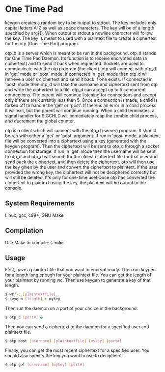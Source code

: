 # One Time Pad

keygen creates a random key to be output to stdout. The key includes only capital letters A-Z as well as space characters. The key will be of a length specified by arg[1].
When output to stdout a newline character will follow the key. The key is meant to used with a plaintext file to create a ciphertext for the otp (One Time Pad) program.

otp_d is a server which is meant to be run in the background. otp_d stands for One Time Pad Daemon. Its function is to receive encrypted data (a ciphertext) and to send it back when requested. Sockets are used to communicate with the otp program (the client). otp will connect with otp_d in 'get' mode or 'post' mode. If connected in 'get' mode then otp_d will retrieve a user's ciphertext and send it back if one exists. If connected in 'post' mode then otp_d will take the username and ciphertext sent from otp and write the ciphertext to a file. otp_d can accept up to 5 concurrent connections. The parent will continue listening for connections and accept only if there are currently less than 5. Once a connection is made, a child is forked off to handle the 'get' or 'post'. If there is an error in a child process it will exit, but the parent will continue running. When a child terminates, a signal handler for SIGCHLD will immediately reap the zombie child process, and decrement the global counter.

otp is a client which will connect with the otp_d (server) program. It should be ran with either a 'get' or 'post' argument. If run in 'post' mode, a plaintext file will be converted into a ciphertext using a key (generated with the keygen program). Then the ciphertext will be sent to otp_d through a socket connection for storage. If run in 'get' mode then the username will be sent to otp_d and otp_d will search for the oldest ciphertext file for that user and send back the ciphertext, and then delete the ciphertext. otp will then use the key given by the user and convert the ciphertext to plaintext. If the user provided the wrong key, the ciphertext will not be deciphered correctly but will still be deleted. It's only for one-time use! Once otp has converted the ciphertext to plaintext using the key, the plaintext will be output to the console.

## System Requirements

Linux, gcc, c99+, GNU Make

## Compilation

Use Make to compile: `$ make`

## Usage

First, have a plaintext file that you want to encrypt ready. Then run keygen for a length long enough for your plaintext file. You can get the length of your plaintext by running wc.  Then use keygen to generate a key of that length.
```bash
$ wc -c [plaintextfile]
$ keygen [length] > mykey
```
Then run the daemon on a port of your choice in the background.
```bash
$ otp_d [port#] &
```

Then you can send a ciphertext to the daemon for a specified user and plaintext file.
```bash
$ otp post [username] [plaintextfile] [mykey] [port#]
```

Finally, you can get the most recent ciphertext for a specified user. You should also specify the key you want to use to decipher it.
```bash
$ otp get [username] [mykey] [port#]
```

